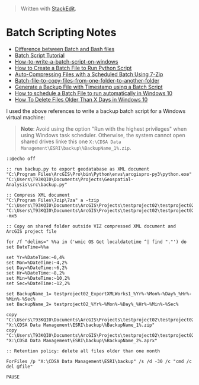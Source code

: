> Written with [StackEdit](https://stackedit.io/).

# Batch Scripting Notes

- [Difference between Batch and Bash files](https://stackoverflow.com/questions/5079180/difference-between-batch-and-bash-files)
- [Batch Script Tutorial](https://www.tutorialspoint.com/batch_script/index.htm)
- [How-to-write-a-batch-script-on-windows](https://www.howtogeek.com/263177/how-to-write-a-batch-script-on-windows/)
- [How to Create a Batch File to Run Python Script](https://datatofish.com/batch-python-script/)
- [Auto-Compressing Files with a Scheduled Batch Using 7-Zip](http://www.iron-automation.com/2018/07/automatically-compressing-files-with-a-scheduled-batch-using-7-zip/)
- [Batch-file-to-copy-files-from-one-folder-to-another-folder](https://stackoverflow.com/questions/986447/batch-file-to-copy-files-from-one-folder-to-another-folder)
- [Generate a Backup File with Timestamp using a Batch Script](https://datatofish.com/backup-file-timestamp/)
- [How to schedule a Batch File to run automatically in Windows 10](https://www.thewindowsclub.com/how-to-schedule-batch-file-run-automatically-windows-7)
- [How To Delete Files Older Than X Days in Windows 10](https://winaero.com/blog/delete-files-older-x-days/)

I used the above references to write a backup batch script for a Windows virtual machine:

> **Note**: Avoid using the option "Run with the highest privileges" when using Windows task scheduler. Otherwise, the system cannot open shared drives linke this one `X:\CDSA Data Management\ESRI\backup\%BackupName_1%.zip`. 

```batch
::@echo off

:: run backup.py to export geodatabase as XML document
"C:\Program Files\ArcGIS\Pro\bin\Python\envs\arcgispro-py3\python.exe" "C:\Users\T93KQI0\Documents\Projects\Geospatial-Analysis\src\backup.py"

:: Compress XML document
"C:\Program Files\7zip\7za" a -tzip "C:\Users\T93KQI0\Documents\ArcGIS\Projects\testproject02\testproject02_ExportXMLWorks1.zip" "C:\Users\T93KQI0\Documents\ArcGIS\Projects\testproject02\testproject02_ExportXMLWorks1.xml" -mx5

:: Copy on shared folder outside VIZ compressed XML document and ArcGIS project file

for /f "delims=" %%a in ('wmic OS Get localdatetime ^| find "."') do set DateTime=%%a

set Yr=%DateTime:~0,4%
set Mon=%DateTime:~4,2%
set Day=%DateTime:~6,2%
set Hr=%DateTime:~8,2%
set Min=%DateTime:~10,2%
set Sec=%DateTime:~12,2%

set BackupName_1= testproject02_ExportXMLWorks1_%Yr%-%Mon%-%Day%_%Hr%-%Min%-%Sec%
set BackupName_2= testproject02_%Yr%-%Mon%-%Day%_%Hr%-%Min%-%Sec%

copy "C:\Users\T93KQI0\Documents\ArcGIS\Projects\testproject02\testproject02_ExportXMLWorks1.zip" "X:\CDSA Data Management\ESRI\backup\%BackupName_1%.zip"
copy "C:\Users\T93KQI0\Documents\ArcGIS\Projects\testproject02\testproject02.aprx" "X:\CDSA Data Management\ESRI\backup\%BackupName_2%.aprx"

:: Retention policy: delete all files older than one month

ForFiles /p "X:\CDSA Data Management\ESRI\backup" /s /d -30 /c "cmd /c del @file"

PAUSE
```
<!--stackedit_data:
eyJoaXN0b3J5IjpbLTkxNzI4MDk0MiwtMTI5Njc1NzM1Miw3MD
M4MDgyNDUsMTYyNjMxNTIzMSwxMDI0MzMzNTU4LC01ODYxODE5
MTddfQ==
-->
